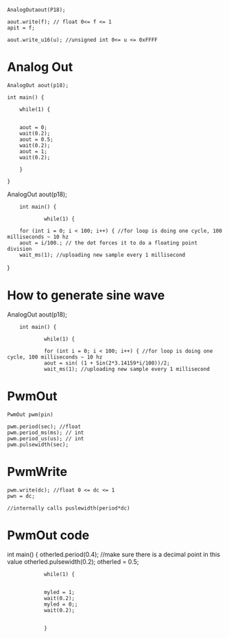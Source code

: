 
	
	AnalogOutaout(P18);

	aout.write(f); // float 0<= f <= 1
	apit = f;

	aout.write_u16(u); //unsigned int 0<= u <= 0xFFFF


# Analog Out

	AnalogOut aout(p18);

	int main() {

		while(1) {


		aout = 0;
		wait(0.2);
		aout = 0.5;
		wait(0.2);
		aout = 1;
		wait(0.2); 

		}

	}



 AnalogOut aout(p18);

        int main() {

                while(1) {

		for (int i = 0; i < 100; i++) { //for loop is doing one cycle, 100 milliseconds ~ 10 hz
		aout = i/100.; // the dot forces it to do a floating point division 
		wait_ms(1); //uploading new sample every 1 millisecond  

}
# How to generate sine wave
 AnalogOut aout(p18);

        int main() {

                while(1) {

                for (int i = 0; i < 100; i++) { //for loop is doing one cycle, 100 milliseconds ~ 10 hz
                aout = sin( (1 + Sin(2*3.14159*i/100))/2;
                wait_ms(1); //uploading new sample every 1 millisecond

# PwmOut

	PwmOut pwm(pin)

	pwm.period(sec); //float
	pwm.period_ms(ms); // int
	pwm.period_us(us); // int
	pwm.pulsewidth(sec);


# PwmWrite

	pwm.write(dc); //float 0 <= dc <= 1
	pwn = dc;

	//internally calls puslewidth(period*dc)

# PwmOut code

int main() {
 		otherled.period(0.4); //make sure there is a decimal point in this value 
		otherled.pulsewidth(0.2);
		otherled = 0.5;

                while(1) {


               	myled = 1;
                wait(0.2);
                myled = 0;;
                wait(0.2);
               

                }



